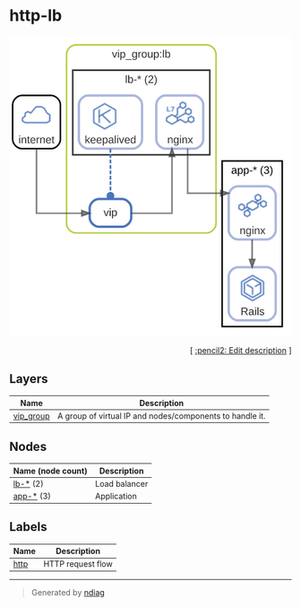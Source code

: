 # http-lb

![view](view-http-lb.svg)



<p align="right">
  [ <a href="../input/ndiag.descriptions/_view-http-lb.md">:pencil2: Edit description</a> ]
<p>


## Layers

| Name | Description |
| --- | --- |
| [vip_group](layer-vip_group.md) | A group of virtual IP and nodes/components to handle it. |

## Nodes

| Name (node count) | Description |
| --- | --- |
| [lb-*](node-lb-_.md) (2) | Load balancer |
| [app-*](node-app-_.md) (3) | Application |

## Labels

| Name | Description |
| --- | --- |
| [http](label-http.md) | HTTP request flow |

---

> Generated by [ndiag](https://github.com/k1LoW/ndiag)
